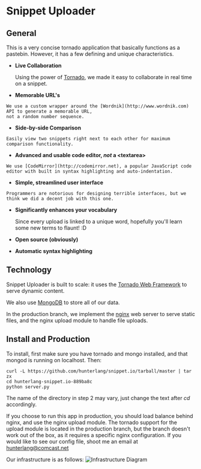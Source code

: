 Snippet Uploader
=================

General
-------

This is a very concise tornado application that basically functions as a pastebin.
However, it has a few defining and unique characteristics.

*	 <b>Live Collaboration</b>

	 Using the power of [Tornado](http://www.tornadoweb.org/), we made it easy to collaborate in real time on a snippet.

*	 <b>Memorable URL's</b>
	 
    We use a custom wrapper around the [Wordnik](http://www.wordnik.com) API to generate a memorable URL, 
    not a random number sequence.

*	 <b>Side-by-side Comparison</b>
	 
 	Easily view two snippets right next to each other for maximum comparison functionality.

*	 <b>Advanced and usable code editor, _not_ a &lt;textarea&gt;</b>
	 
    We use [CodeMirror](http://codemirror.net), a popular JavaScript code editor with built in syntax highlighting and auto-indentation.
*	 <b>Simple, streamlined user interface</b>

    Programmers are notorious for designing terrible interfaces, but we think we did a decent job with this one.
*	<b>Significantly enhances your vocabulary</b>

    Since every upload is linked to a unique word, hopefully you'll learn some new terms to flaunt! :D

*	 <b>Open source (obviously)</b>
*	 <b>Automatic syntax highlighting</b>



Technology
-----------
Snippet Uploader is built to scale: it uses the [Tornado Web Framework](http://www.tornadoweb.org) to serve dynamic content.

We also use [MongoDB](http://www.mongodb.org) to store all of our data.

In the production branch, we implement the [nginx](http://nginx.org) web server to serve static files, and the nginx upload module to handle file uploads.

Install and Production
---------------

To install, first make sure you have tornado and mongo installed, and that mongod is running on localhost. Then: 

    curl -L https://github.com/hunterlang/snippet.io/tarball/master | tar zx
    cd hunterlang-snippet.io-889ba8c
    python server.py

The name of the directory in step 2 may vary, just change the text after _cd_ accordingly.

If you choose to run this app in production, you should load balance behind nginx, and use the nginx upload module.
The tornado support for the upload module is located in the production branch, but the branch doesn't work out of the box, as it requires
a specific nginx configuration. If you would like to see our config file, shoot me an email at [hunterlang@comcast.net](mailto:hunterlang@comcast.net)

Our infrastructure is as follows:
![Infrastructure Diagram](http://snip.hunterlang.com/static/img/diagram2.png)